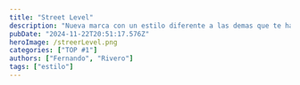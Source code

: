 ```yaml
---
title: "Street Level"
description: "Nueva marca con un estilo diferente a las demas que te hara resaltar a donde sea que vayas"
pubDate: "2024-11-22T20:51:17.576Z"
heroImage: /streerLevel.png
categories: ["TOP #1"]
authors: ["Fernando", "Rivero"]
tags: ["estilo"]
---
```

